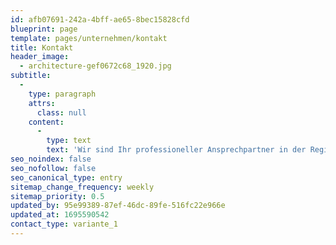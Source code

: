 ```yaml
---
id: afb07691-242a-4bff-ae65-8bec15828cfd
blueprint: page
template: pages/unternehmen/kontakt
title: Kontakt
header_image:
  - architecture-gef0672c68_1920.jpg
subtitle:
  -
    type: paragraph
    attrs:
      class: null
    content:
      -
        type: text
        text: 'Wir sind Ihr professioneller Ansprechpartner in der Region. Wir freuen uns auf Ihre Anfrage!'
seo_noindex: false
seo_nofollow: false
seo_canonical_type: entry
sitemap_change_frequency: weekly
sitemap_priority: 0.5
updated_by: 95e99389-87ef-46dc-89fe-516fc22e966e
updated_at: 1695590542
contact_type: variante_1
---
```

